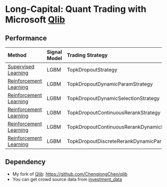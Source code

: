 # Long-Capital: Quant Trading with Microsoft [Qlib](https://github.com/microsoft/qlib)

## Performance
|Method| Signal Model | Trading Strategy | AR | IR |
| :--- | :------- |:------- | :-----------: | :-----------: |
| [Supervised Learning](examples/sl.ipynb) | LGBM | TopkDropoutStrategy | TBD |TBD |
| [Reinforcement Learning](examples/rl.ipynb) | LGBM | TopkDropoutDynamicParamStrategy | TBD |TBD |
| [Reinforcement Learning](examples/rl.ipynb) | LGBM | TopkDropoutDynamicSelectionStrategy | TBD |TBD |
| [Reinforcement Learning](examples/rl.ipynb) | LGBM | TopkDropoutContinuousRerankStrategy | TBD |TBD |
| [Reinforcement Learning](examples/rl.ipynb) | LGBM | TopkDropoutContinuousRerankDynamicParamStrategy | TBD |TBD |
| [Reinforcement Learning](examples/rl.ipynb) | LGBM | TopkDropoutDiscreteRerankDynamicParamStrategy | TBD |TBD |

## Dependency
- My fork of [Qlib](https://github.com/microsoft/qlib): https://github.com/ChenglongChen/qlib
- You can get crowd source data from [investment_data](https://github.com/chenditc/investment_data)
